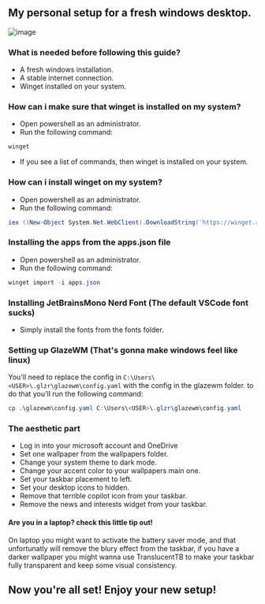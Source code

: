 ## My personal setup for a fresh windows desktop.
![image](https://github.com/user-attachments/assets/b88dda7a-0156-4101-abb5-10d4e0d260e0)

### What is needed before following this guide?
- A fresh windows installation.
- A stable internet connection.
- Winget installed on your system.

### How can i make sure that winget is installed on my system?
- Open powershell as an administrator.
- Run the following command:
```powershell
winget
```
- If you see a list of commands, then winget is installed on your system.

### How can i install winget on my system?
- Open powershell as an administrator.
- Run the following command:
```powershell
iex ((New-Object System.Net.WebClient).DownloadString('https://winget.run'))
```

### Installing the apps from the apps.json file
- Open powershell as an administrator.
- Run the following command:
```powershell
winget import -i apps.json
```

### Installing JetBrainsMono Nerd Font (The default VSCode font sucks)
- Simply install the fonts from the fonts folder.

### Setting up GlazeWM (That's gonna make windows feel like linux)
You'll need to replace the config in  `C:\Users\<USER>\.glzr\glazewm\config.yaml` with the config in the glazewm folder.
to do that you'll run the following command:
```powershell
cp .\glazewm\config.yaml C:\Users\<USER>\.glzr\glazewm\config.yaml
```

### The aesthetic part
- Log in into your microsoft account and OneDrive
- Set one wallpaper from the wallpapers folder.
- Change your system theme to dark mode.
- Change your accent color to your wallpapers main one.
- Set your taskbar placement to left.
- Set your desktop icons to hidden.
- Remove that terrible copilot icon from your taskbar.
- Remove the news and interests widget from your taskbar.

#### Are you in a laptop? check this little tip out!
On laptop you might want to activate the battery saver mode, and that unfortunatly will remove the blury effect from the taskbar, if you have a darker wallpaper you might wanna use TranslucentTB to make your taskbar fully transparent and keep some visual consistency. 

## Now you're all set! Enjoy your new setup!
